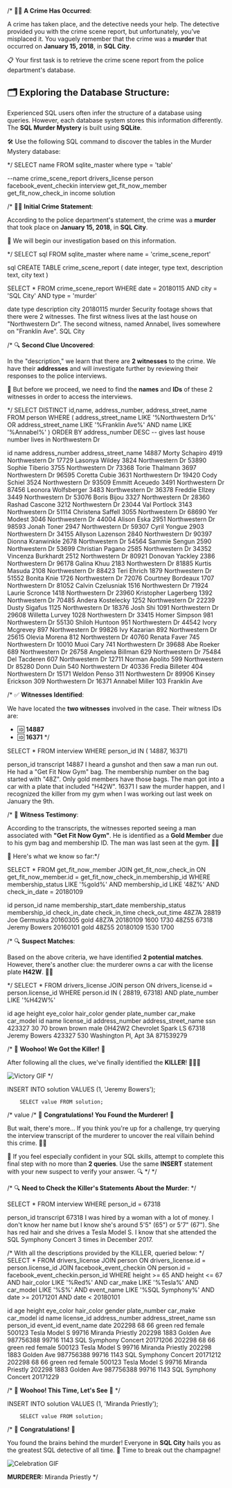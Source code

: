 /*
🕵️‍♂️ **A Crime Has Occurred**:

A crime has taken place, and the detective needs your help. The detective provided you with the crime scene report, but unfortunately, you’ve misplaced it. You vaguely remember that the crime was a **murder** that occurred on **January 15, 2018**, in **SQL City**.

📋 Your first task is to retrieve the crime scene report from the police department's database.

## 🗂️ Exploring the Database Structure:
Experienced SQL users often infer the structure of a database using queries. However, each database system stores this information differently. The **SQL Murder Mystery** is built using **SQLite**.

🛠️ Use the following SQL command to discover the tables in the Murder Mystery database:

*/
SELECT name 
  FROM sqlite_master
 where type = 'table'

--name
crime_scene_report
drivers_license
person
facebook_event_checkin
interview
get_fit_now_member
get_fit_now_check_in
income
solution

/*
🕵️‍♂️ **Initial Crime Statement**:

According to the police department's statement, the crime was a **murder** that took place on **January 15, 2018**, in **SQL City**.

🚨 We will begin our investigation based on this information.

*/
 SELECT sql 
  FROM sqlite_master
 where name = 'crime_scene_report'
 
sql
CREATE TABLE crime_scene_report (
        date integer,
        type text,
        description text,
        city text
    )

SELECT *
FROM crime_scene_report
WHERE date = 20180115 AND city = 'SQL City' AND type = 'murder'

date	type	description	city
20180115	murder	Security footage shows that there were 2 witnesses. The first witness lives at the last house on "Northwestern Dr". The second witness, named Annabel, lives somewhere on "Franklin Ave".	SQL City

/*
🔍 **Second Clue Uncovered**:

In the "description," we learn that there are **2 witnesses** to the crime. We have their **addresses** and will investigate further by reviewing their responses to the police interviews. 

📝 But before we proceed, we need to find the **names** and **IDs** of these 2 witnesses in order to access the interviews.

*/
SELECT DISTINCT id,name, address_number, address_street_name
FROM person
WHERE ( address_street_name LIKE '%Northwestern Dr%'
  OR address_street_name LIKE '%Franklin Ave%' AND name LIKE '%Annabel%' )
ORDER BY address_number DESC -- gives last house number lives in Northwestern Dr

id	name	address_number	address_street_name
14887	Morty Schapiro	4919	Northwestern Dr
17729	Lasonya Wildey	3824	Northwestern Dr
53890	Sophie Tiberio	3755	Northwestern Dr
73368	Torie Thalmann	3697	Northwestern Dr
96595	Coretta Cubie	3631	Northwestern Dr
19420	Cody Schiel	3524	Northwestern Dr
93509	Emmitt Aceuedo	3491	Northwestern Dr
87456	Leonora Wolfsberger	3483	Northwestern Dr
36378	Freddie Ellzey	3449	Northwestern Dr
53076	Boris Bijou	3327	Northwestern Dr
28360	Rashad Cascone	3212	Northwestern Dr
23044	Val Portlock	3143	Northwestern Dr
51114	Christena Saffell	3055	Northwestern Dr
68690	Yer Modest	3046	Northwestern Dr
44004	Alison Eska	2951	Northwestern Dr
98593	Jonah Toner	2947	Northwestern Dr
59307	Cyril Yongue	2903	Northwestern Dr
34155	Allyson Lazenson	2840	Northwestern Dr
90397	Dionna Kranwinkle	2678	Northwestern Dr
54564	Sammie Sengun	2590	Northwestern Dr
53699	Christian Pagano	2585	Northwestern Dr
34352	Vincenza Burkhardt	2512	Northwestern Dr
80921	Donovan Yackley	2386	Northwestern Dr
96178	Galina Khuu	2183	Northwestern Dr
81885	Kurtis Masuda	2108	Northwestern Dr
88423	Teri Ehrich	1879	Northwestern Dr
51552	Bonita Knie	1726	Northwestern Dr
72076	Courtney Bordeaux	1707	Northwestern Dr
81052	Calvin Czelusniak	1516	Northwestern Dr
71924	Laurie Scronce	1418	Northwestern Dr
23960	Kristopher Lagerberg	1392	Northwestern Dr
70485	Andera Kostelecky	1252	Northwestern Dr
22239	Dusty Sigafus	1125	Northwestern Dr
18376	Josh Shi	1091	Northwestern Dr
29608	Willetta Lurvey	1028	Northwestern Dr
33415	Homer Simpson	981	Northwestern Dr
55130	Shiloh Huntoon	951	Northwestern Dr
44542	Ivory Mcgrevey	897	Northwestern Dr
99826	Ivy Kazarian	892	Northwestern Dr
25615	Olevia Morena	812	Northwestern Dr
40760	Renata Faver	745	Northwestern Dr
10010	Muoi Cary	741	Northwestern Dr
39688	Abe Roeker	689	Northwestern Dr
26758	Angelena Billman	629	Northwestern Dr
75484	Del Tacderen	607	Northwestern Dr
12711	Norman Apolito	599	Northwestern Dr
85280	Donn Duin	540	Northwestern Dr
40336	Fredia Billeter	404	Northwestern Dr
15171	Weldon Penso	311	Northwestern Dr
89906	Kinsey Erickson	309	Northwestern Dr
16371	Annabel Miller	103	Franklin Ave

/*
✅ **Witnesses Identified**:

We have located the **two witnesses** involved in the case. Their witness IDs are:

- 🆔 **14887**
- 🆔 **16371**
*/

SELECT *
FROM interview
WHERE person_id IN ( 14887, 16371)

person_id	transcript
14887	I heard a gunshot and then saw a man run out. He had a "Get Fit Now Gym" bag. The membership number on the bag started with "48Z". Only gold members have those bags. The man got into a car with a plate that included "H42W".
16371	I saw the murder happen, and I recognized the killer from my gym when I was working out last week on January the 9th.

/*
📝 **Witness Testimony**:

According to the transcripts, the witnesses reported seeing a man associated with **"Get Fit Now Gym"**. He is identified as a **Gold Member** due to his gym bag and membership ID. The man was last seen at the gym. 🏋️‍♂️

🎥 Here's what we know so far:*/

SELECT *
FROM get_fit_now_member
JOIN get_fit_now_check_in
ON get_fit_now_member.id = get_fit_now_check_in.membership_id
WHERE membership_status LIKE '%gold%'
AND membership_id LIKE '48Z%'
AND check_in_date = 20180109

id	person_id	name	membership_start_date	membership_status	membership_id	check_in_date	check_in_time	check_out_time
48Z7A	28819	Joe Germuska	20160305	gold	48Z7A	20180109	1600	1730
48Z55	67318	Jeremy Bowers	20160101	gold	48Z55	20180109	1530	1700

/*
🔍 **Suspect Matches**:

Based on the above criteria, we have identified **2 potential matches**. However, there's another clue: the murderer owns a car with the license plate **H42W**. 🚗🔑

*/
SELECT *
FROM drivers_license
JOIN person
ON drivers_license.id = person.license_id
WHERE person.id IN ( 28819, 67318)
AND plate_number LIKE '%H42W%'

id	age	height	eye_color	hair_color	gender	plate_number	car_make	car_model	id	name	license_id	address_number	address_street_name	ssn
423327	30	70	brown	brown	male	0H42W2	Chevrolet	Spark LS	67318	Jeremy Bowers	423327	530	Washington Pl, Apt 3A	871539279

/*
🎉 **Woohoo! We Got the Killer!** 🎉

After following all the clues, we've finally identified the **KILLER**! 🕵️‍♂️🚨

![Victory GIF](https://media.giphy.com/media/3o6Zt8MgUuvSbkZYWc/giphy.gif) <!-- Example GIF for celebration -->
*/

INSERT INTO solution VALUES (1, 'Jeremy Bowers');
        
        SELECT value FROM solution;

/* value
/*
🎉 **Congratulations! You Found the Murderer!** 🎉

But wait, there's more... If you think you're up for a challenge, try querying the interview transcript of the murderer to uncover the real villain behind this crime. 🕵️‍♂️

💪 If you feel especially confident in your SQL skills, attempt to complete this final step with no more than **2 queries**. Use the same **INSERT** statement with your new suspect to verify your answer. 🔍
*/ */


/*
🔍 **Need to Check the Killer's Statements About the Murder**:
*/ 

SELECT *
FROM interview
WHERE person_id = 67318

person_id	transcript
67318	I was hired by a woman with a lot of money. I don't know her name but I know she's around 5'5" (65") or 5'7" (67"). She has red hair and she drives a Tesla Model S. I know that she attended the SQL Symphony Concert 3 times in December 2017.


/*
With all the descriptions provided by the KILLER, queried below:
*/
SELECT *
FROM drivers_license
JOIN person
ON drivers_license.id = person.license_id
JOIN facebook_event_checkin
ON person.id = facebook_event_checkin.person_id
WHERE height >= 65 AND height <= 67
AND hair_color LIKE '%Red%'
AND car_make LIKE '%Tesla%'
AND car_model LIKE '%S%'
AND event_name LIKE '%SQL Symphony%'
AND date >= 20171201 AND date < 20180101

id	age	height	eye_color	hair_color	gender	plate_number	car_make	car_model	id	name	license_id	address_number	address_street_name	ssn	person_id	event_id	event_name	date
202298	68	66	green	red	female	500123	Tesla	Model S	99716	Miranda Priestly	202298	1883	Golden Ave	987756388	99716	1143	SQL Symphony Concert	20171206
202298	68	66	green	red	female	500123	Tesla	Model S	99716	Miranda Priestly	202298	1883	Golden Ave	987756388	99716	1143	SQL Symphony Concert	20171212
202298	68	66	green	red	female	500123	Tesla	Model S	99716	Miranda Priestly	202298	1883	Golden Ave	987756388	99716	1143	SQL Symphony Concert	20171229


/*
🎉 **Woohoo! This Time, Let's See** 👀
*/

INSERT INTO solution VALUES (1, 'Miranda Priestly');
        
        SELECT value FROM solution;

/*
🥳 **Congratulations!** 🎉

You found the brains behind the murder! Everyone in **SQL City** hails you as the greatest SQL detective of all time. 🍾 Time to break out the champagne! 

![Celebration GIF](https://media.giphy.com/media/l4FGGmU0kH9JdpZPu/giphy.gif) <!-- Example GIF for celebration -->

**MURDERER:** Miranda Priestly
*/
